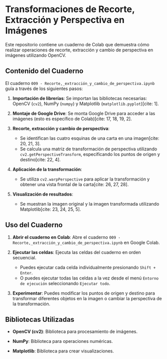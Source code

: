 #  Transformaciones de Recorte, Extracción y Perspectiva en Imágenes

Este repositorio contiene un cuaderno de Colab que demuestra cómo realizar operaciones de recorte, extracción y cambio de perspectiva en imágenes utilizando OpenCV.

##   Contenido del Cuaderno

El cuaderno `009 - Recorte,_extracción_y_cambio_de_perspectiva.ipynb` guía a través de los siguientes pasos:

1.  **Importación de librerías**:  Se importan las bibliotecas necesarias: OpenCV (`cv2`), NumPy (`numpy`) y Matplotlib (`matplotlib.pyplot`)[cite: 1].
   
2.  **Montaje de Google Drive**:  Se monta Google Drive para acceder a las imágenes (esto es específico de Colab)[cite: 17, 18, 19, 2].
   
3.  **Recorte, extracción y cambio de perspectiva**:
   
    * Se identifican las cuatro esquinas de una carta en una imagen[cite: 20, 21, 3].
    * Se calcula una matriz de transformación de perspectiva utilizando `cv2.getPerspectiveTransform`, especificando los puntos de origen y destino[cite: 22, 4].
   
4.  **Aplicación de la transformación**:
   
    * Se utiliza `cv2.warpPerspective` para aplicar la transformación y obtener una vista frontal de la carta[cite: 26, 27, 28].
   
5.  **Visualización de resultados**:
   
    * Se muestran la imagen original y la imagen transformada utilizando Matplotlib[cite: 23, 24, 25, 5].

##   Uso del Cuaderno

1.  **Abrir el cuaderno en Colab**:  Abre el cuaderno `009 - Recorte,_extracción_y_cambio_de_perspectiva.ipynb` en Google Colab.
   
2.  **Ejecutar las celdas**:  Ejecuta las celdas del cuaderno en orden secuencial.
    * Puedes ejecutar cada celda individualmente presionando `Shift + Enter`.
    * O puedes ejecutar todas las celdas a la vez desde el menú `Entorno de ejecución` seleccionando `Ejecutar todo`.
   
3.  **Experimentar**:  Puedes modificar los puntos de origen y destino para transformar diferentes objetos en la imagen o cambiar la perspectiva de la transformación.

##   Bibliotecas Utilizadas

* **OpenCV (cv2)**:  Biblioteca para procesamiento de imágenes.
   
* **NumPy**:  Biblioteca para operaciones numéricas.
   
* **Matplotlib**:  Biblioteca para crear visualizaciones.